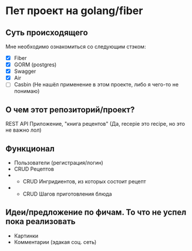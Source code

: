 # Пет проект на golang/fiber

## Суть происходящего
Мне необходимо ознакомиться со следующим стэком:

- [x] Fiber
- [x] GORM (postgres)
- [x] Swagger
- [x] Air
- [ ] Casbin (Не нашёл применение в этом проекте, либо я чего-то не понимаю)

## О чем этот репозиторий/проект?
REST API Приложение, "книга рецентов" (Да, recepie это recipe, но это не важно лол)

## Функционал
- Пользователи (регистрация/логин)
- CRUD Рецептов
- - CRUD Ингридиентов, из которых состоит рецепт
- - CRUD Шагов приготовления блюда

## Идеи/предложение по фичам. То что не успел пока реализовать
- Картинки
- Комментарии (эдакая соц. сеть)


